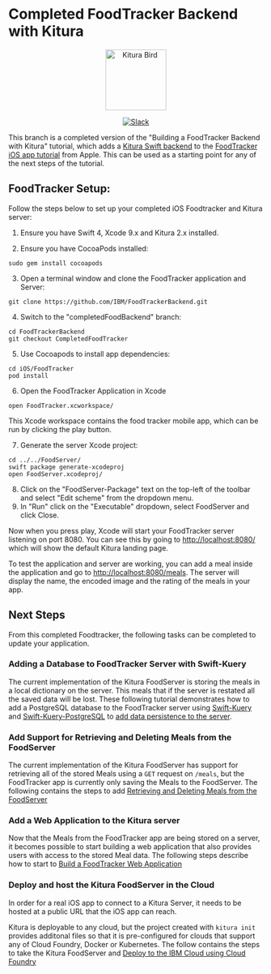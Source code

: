 # Completed FoodTracker Backend with Kitura

<p align="center">
<img src="https://www.ibm.com/cloud-computing/bluemix/sites/default/files/assets/page/catalog-swift.svg" width="120" alt="Kitura Bird">
</p>

<p align="center">
<a href= "http://swift-at-ibm-slack.mybluemix.net/">
    <img src="http://swift-at-ibm-slack.mybluemix.net/badge.svg"  alt="Slack">
</a>
</p>

This branch is a completed version of the "Building a FoodTracker Backend with Kitura" tutorial, which adds a [Kitura Swift backend](http://kitura.io) to the [FoodTracker iOS app tutorial](https://developer.apple.com/library/content/referencelibrary/GettingStarted/DevelopiOSAppsSwift/) from Apple. This can be used as a starting point for any of the next steps of the tutorial.


## FoodTracker Setup:

Follow the steps below to set up your completed iOS Foodtracker and Kitura server:

1. Ensure you have Swift 4, Xcode 9.x and Kitura 2.x installed.

2. Ensure you have CocoaPods installed:

`sudo gem install cocoapods`

3. Open a terminal window and clone the FoodTracker application and Server:

`git clone https://github.com/IBM/FoodTrackerBackend.git`

4. Switch to the "completedFoodBackend" branch:
```
cd FoodTrackerBackend
git checkout CompletedFoodTracker
```
5. Use Cocoapods to install app dependencies:
```
cd iOS/FoodTracker
pod install
```
6. Open the FoodTracker Application in Xcode
```
open FoodTracker.xcworkspace/
```
This Xcode workspace contains the food tracker mobile app, which can be run by clicking the play button.

7. Generate the server Xcode project:
```
cd ../../FoodServer/
swift package generate-xcodeproj
open FoodServer.xcodeproj/
```
8. Click on the "FoodServer-Package" text on the top-left of the toolbar and select "Edit scheme" from the dropdown menu.
9. In "Run" click on the "Executable" dropdown, select FoodServer and click Close.

Now when you press play, Xcode will start your FoodTracker server listening on port 8080. You can see this by going to [http://localhost:8080/](http://localhost:8080/ ) which will show the default Kitura landing page.

To test the application and server are working, you can add a meal inside the application and go to [http://localhost:8080/meals](http://localhost:8080/meals). The server will display the name, the encoded image and the rating of the meals in your app.

## Next Steps
From this completed Foodtracker, the following tasks can be completed to update your application.

### Adding a Database to FoodTracker Server with Swift-Kuery
The current implementation of the Kitura FoodServer is storing the meals in a local dictionary on the server. This meals that if the server is restated all the saved data will be lost. These following tutorial demonstrates how to add a PostgreSQL database to the FoodTracker server using [Swift-Kuery](https://github.com/IBM-Swift/Swift-Kuery) and [Swift-Kuery-PostgreSQL](https://github.com/IBM-Swift/Swift-Kuery-PostgreSQL) to [add data persistence to the server](AddDatabase.md).

### Add Support for Retrieving and Deleting Meals from the FoodServer
The current implementation of the Kitura FoodServer has support for retrieving all of the stored Meals using a `GET` request on `/meals`, but the FoodTracker app is currently only saving the Meals to the FoodServer. The following contains the steps to add [Retrieving and Deleting Meals from the FoodServer](RetrievingAndDeleting.md)

### Add a Web Application to the Kitura server
Now that the Meals from the FoodTracker app are being stored on a server, it becomes possible to start building a web application that also provides users with access to the stored Meal data.
The following steps describe how to start to [Build a FoodTracker Web Application](AddWebApplication.md)

### Deploy and host the Kitura FoodServer in the Cloud
In order for a real iOS app to connect to a Kitura Server, it needs to be hosted at a public URL that the iOS app can reach.

Kitura is deployable to any cloud, but the project created with `kitura init` provides additonal files so that it is pre-configured for clouds that support any of Cloud Foundry, Docker or Kubernetes. The follow contains the steps to take the Kitura FoodServer and [Deploy to the IBM Cloud using Cloud Foundry](DeployToCloud.md)
